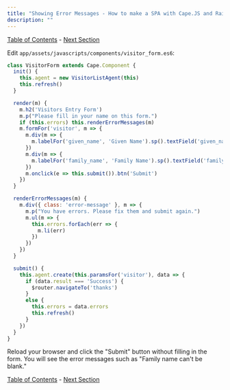 ```yaml
---
title: "Showing Error Messages - How to make a SPA with Cape.JS and Rails"
description: ""
---
```


[Table of Contents](../) - [Next Section](../09_partial)

Edit `app/assets/javascripts/components/visitor_form.es6`:

```javascript
class VisitorForm extends Cape.Component {
  init() {
    this.agent = new VisitorListAgent(this)
    this.refresh()
  }

  render(m) {
    m.h2('Visitors Entry Form')
    m.p("Please fill in your name on this form.")
    if (this.errors) this.renderErrorMessages(m)
    m.formFor('visitor', m => {
      m.div(m => {
        m.labelFor('given_name', 'Given Name').sp().textField('given_name')
      })
      m.div(m => {
        m.labelFor('family_name', 'Family Name').sp().textField('family_name')
      })
      m.onclick(e => this.submit()).btn('Submit')
    })
  }

  renderErrorMessages(m) {
    m.div({ class: 'error-message' }, m => {
      m.p("You have errors. Please fix them and submit again.")
      m.ul(m => {
        this.errors.forEach(err => {
          m.li(err)
        })
      })
    })
  }

  submit() {
    this.agent.create(this.paramsFor('visitor'), data => {
      if (data.result === 'Success') {
        $router.navigateTo('thanks')
      }
      else {
        this.errors = data.errors
        this.refresh()
      }
    })
  }
}
```

Reload your browser and click the "Submit" button without filling in the form.
You will see the error messages such as "Family name can't be blank."

[Table of Contents](../) - [Next Section](../09_partial)
